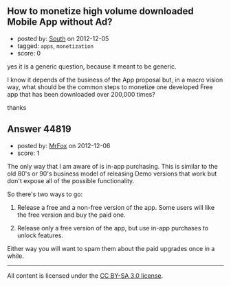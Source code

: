 ## How to monetize high volume downloaded Mobile App without Ad?

- posted by: [South](https://stackexchange.com/users/-1/20115-south) on 2012-12-05
- tagged: `apps`, `monetization`
- score: 0

yes it is a generic question, because it meant to be generic.

I know it depends of the business of the App proposal but, in a macro vision way, what should be the common steps to monetize  one developed Free app that has been downloaded over 200,000 times?

thanks


## Answer 44819

- posted by: [MrFox](https://stackexchange.com/users/-1/21935-mrfox) on 2012-12-06
- score: 1

The only way that I am aware of is in-app purchasing. This is similar to the old 80's or 90's business model of releasing Demo versions that work but don't expose all of the possible functionality. 

So there's two ways to go:

1) Release a free and a non-free version of the app. Some users will like the free version and buy the paid one. 

2) Release only a free version of the app, but use in-app purchases to unlock features.

Either way you will want to spam them about the paid upgrades once in a while.



---

All content is licensed under the [CC BY-SA 3.0 license](https://creativecommons.org/licenses/by-sa/3.0/).
